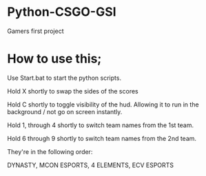 # Python-CSGO-GSI
Gamers first project

# How to use this;

Use Start.bat to start the python scripts.

Hold X shortly to swap the sides of the scores

Hold C shortly to toggle visibility of the hud. Allowing it to run in the background / not go on screen instantly.

Hold 1, through 4 shortly to switch team names from the 1st team.

Hold 6 through 9 shortly to switch team names from the 2nd team.

They're in the following order:

DYNASTY, MCON ESPORTS, 4 ELEMENTS, ECV ESPORTS
